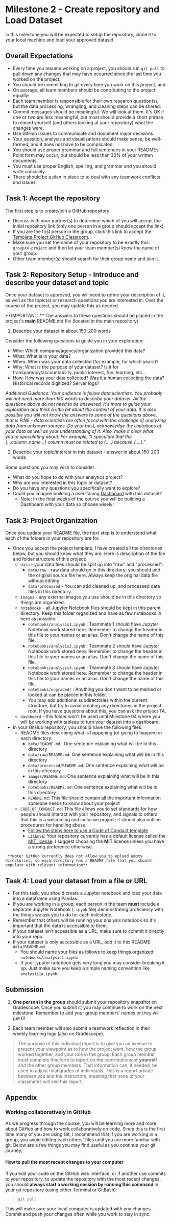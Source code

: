 # Milestone 2 - Create repository and Load Dataset

In this milestone you will be expected to setup the repository, clone it to your local machine and load your approved dataset.

## Overall Expectations

- Every time you resume working on a project, you should run `git pull` to pull down any changes that may have occurred since the last time you worked on the project.
- You should be committing to git every time you work on this project, and 
- On average, all team members should be contributing to the project equally!
- Each team member is responsible for their own research question(s), but the data processing, wrangling, and cleaning steps can be shared.
- Commit messages should be meaningful. We will look at them. It's OK if one or two are less meaningful, but most should provide a short phrase to remind yourself (and others looking at your repository) what the changes were.
- Use GitHub issues to communicate and document major decisions 
- Your question, analysis and visualizations should make sense, be well-formed, and it does not have to be complicated.
- You should use proper grammar and full sentences in your READMEs. Point form may occur, but should be less than 30% of your written documents.
- You must use proper English, spelling, and grammar and you should write concisely.
- There should be a plan in place to to deal with any teamwork conflicts and issues.

## Task 1: Accept the repository

The first step is to create/join a GitHub repository:
- Discuss with your partner(s) to determine which of you will accept the initial repository link (only one person in a group should accept the link).
- If you are the first person in the group, click this link to accept the [Template Project GitHub Classroom](https://firas.moosvi.com/courses/2021_WT1/data301/notes/labs.html).
- Make sure you set the name of your repository to be exactly this: `groupXX-project` and then let your team member(s) know the name of your group.
- Other team member(s) should search for their group name and join it.

## Task 2: Repository Setup - Introduce and describe your dataset and topic

Once your dataset is approved, you will need to refine your description of it, as well as the topic(s) or research questions you are interested in.
Over the course of the project, you may update this as needed.

**IMPORTANT: ** The answers to these questions should be placed in the project's **main** README.md file (located in the main repository).

1. Describe your dataset in about 150-200 words

Consider the following questions to guide you in your exploration:

- Who: Which company/agency/organization provided this data?
- What: What is in your data?
- When: When was your data collected (for example, for which years)?
- Why: What is the purpose of your dataset? Is it for transparency/accountability, public interest, fun, learning, etc...
- How: How was your data collected? Was it a human collecting the data? Historical records digitized? Server logs?

*Additional Guidance: Your audience is fellow data scientists. You probably will not need more than 150 words to describe your dataset. All the questions above do not need to be answered, it's more to guide your exploration and think a little bit about the context of your data. It is also possible you will not know the answers to some of the questions above, that is FINE - data scientists are often faced with the challenge of analyzing data from unknown sources. Do your best, acknowledge the limitations of your data as well as your understanding of it. Also, make it clear what you're speculating about. For example, "I speculate that the {...column_name...} column must be related to {....} because {....}."*

2. Describe your topic/interest in this dataset - answer in about 150-200 words

Some questions you may wish to consider:

- What do you hope to do with your analytics project? 
- Why are you interested in this topic or dataset?
- Do you have any questions you specifically want to explore?
- Could you imagine building a user-facing [Dashboard](https://www.datapine.com/blog/data-dashboards-definition-examples-templates/) with this dataset? 
  - Note: In the final weeks of the course you will be building a Dashboard with your data so choose wisely!

## Task 3: Project Organization

Once you update your README file, the next step is to understand what each of the folders in your repository are for.

- Once you accept the project template, I have created all the directories below, but you should know what they are. Here is description of the file and folder structure of this project: 
  - `data` - your data files should be split up into "raw" and "processed":
    - `data/raw` - raw data should go in this directory; you should add the original source file here. Always keep the original data file without editing.
    - `data/processed` - You can add cleaned up, and processed data files in this directory.
  - `images` - any external images you use should be in this directory so things are organized.
  - `notebooks` - all Jupyter Notebook files should be kept in this parent directory. Keep this folder organized and have as few notebooks in here as possible.
    - `notebooks/analysis1.ipynb` : Teammate 1 should have Jupyter Notebook work stored here. Remember to change the header in this file to your names or an alias. Don't change the name of this file.
    - `notebooks/analysis2.ipynb` : Teammate 2 should have Jupyter Notebook work stored here. Remember to change the header in this file to your names or an alias. Don't change the name of this file.
    - `notebooks/analysis3.ipynb` : Teammate 3 should have Jupyter Notebook work stored here. Remember to change the header in this file to your names or an alias. Don't change the name of this file.
    - `notebooks/ungraded/` : Anything you don't want to be marked or looked at can be placed in this folder.   
    - You may add additional subdirectories within the current structure, but try to avoid creating any directories in the project root. If you have questions about this, you can ask the project TA.
  - `dashboard` - this folder won't be used until Milestone 04 where you will be working with tableau to turn your dataset into a dashboard.
- In your GitHub repository, you should have the following files:
  - README files describing what is happening (or going to happen) in each directory:
    - `data/README.md` : One sentence explaining what will be in this directory
    - `data/raw/README.md`: One sentence explaining what will be in this directory
    - `data/processed/README.md`: One sentence explaining what will be in this directory
    - `images/README.md`: One sentence explaining what will be in this directory
    - `notebooks/README.md`: One sentence explaining what will be in this directory
    - `README.md`: This file should contain all the important information someone needs to know about your project
  - `CODE_OF_CONDUCT.md`: This file allows you to set standards for how people should interact with your repository, and signals to others that this is a welcoming and inclusive project; it should also outline procedures for handling abuse.
    - [Follow the steps here to use a Code of Conduct template](https://docs.github.com/en/free-pro-team@latest/github/building-a-strong-community/adding-a-code-of-conduct-to-your-project)
    - `LICENSE`: Your repository currently has a default license called the [MIT license](https://choosealicense.com/licenses/mit/). I suggest choosing the **MIT** license unless you have a strong preference otherwise.

```{warning}
 **Note: GitHub currently does not allow you to upload empty directories, so each directory has a README file that you should populate with relevant information**
```

## Task 4: Load your dataset from a file or URL

- For this task, you should create a Jupyter notebook and load your data into a dataframe using Pandas.
- If you are working in a group, each person in the team **must** include a separate Jupyter Notebook (`.ipynb` file) demonstrating proficiency with the things we ask you to do for each milestone.
- Remember that others will be running your analysis notebook so it's important that the data is accessible to them. 
- If your dataset isn't accessible as a URL, make sure to commit it directly into your repo.
- If your dataset is only accessible as a URL, add it to this README: `data/README.md`
  - You should name your files as follows to keep things organized: `notebooks/analysis1.ipynb`
  - If your jyputer notebook gets very long you may consider breaking it up. Just make sure you keep a simple naming convention like `analysis1a.ipynb`.

## Submission

1. **One person in the group** should submit your repository snapshot on Gradescope. Once you submit it, you may continue to work on the next milestone. Remember to add your group members' names or they will get 0!

1. Each team member will also submit a teamwork reflection in their weekly learning logs (also on Gradescope).
> The purpose of this individual report is to give you an avenue to present your viewpoint as to how the project went, how the group worked together, and your role in the group.
> Each group member must complete this form to report on the contributions of **yourself** and the other group members.
> That information can, if needed, be used to adjust final grades of individuals. 
> This is a report private between you and the instructors, meaning that none of your classmates will see this report.

## Appendix

### Working collaboratively in GitHub

As we progress through the course, you will be learning more and more about GitHub and how to work collaboratively on code.
Since this is the first time many of you are using Git, I recommend that if you are working in a group, you avoid editing each others' files until you are more familiar with git.
Below are a few things you may find useful as you continue your git journey.

#### How to pull the most recent changes to your computer

If you edit your code on the GitHub web interface, or if another use commits to your repository, to update the repository with the most recent changes, you should **always start a working session by running this command** in your git repository (using either Terminal or GitBash): 

> `git pull`

This will make sure your local computer is updated with any changes.
Commit and push your changes often while you work to stay in sync.